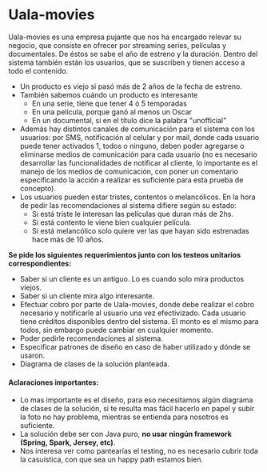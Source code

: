 
# Uala-movies 

Uala-movies es una empresa pujante que nos ha encargado relevar su negocio, que consiste en ofrecer por streaming series, películas y documentales. De éstos se sabe el año de estreno y la duración. Dentro del sistema también están los usuarios, que se suscriben y tienen acceso a todo el contenido.

* Un producto es viejo si pasó más de 2 años de la fecha de estreno.
* También sabemos cuándo un producto es interesante
    * En una serie, tiene que tener 4 ó 5 temporadas
    * En una película, porque ganó al menos un Oscar
    * En un documental, si en el título dice la palabra "unofficial"
* Además hay distintos canales de comunicación para el sistema con los usuarios: por SMS, notificación al celular y por mail, donde cada usuario puede tener activados 1, todos o ninguno, deben poder agregarse o eliminarse medios de comunicación para cada usuario (no es necesario desarrollar las funcionalidades de notificar al cliente, lo importante es el manejo de los medios de comunicación, con poner un comentario especificando la acción a realizar es suficiente para esta prueba de concepto).
* Los usuarios pueden estar tristes, contentos o melancólicos. En la hora de pedir las recomendaciones al sistema difiere según su estado:
    * Si está triste le interesan las películas que duran más de 2hs.
    * Si está contento le viene bien cualquier película.
    * Si está melancólico solo quiere ver las que hayan sido estrenadas hace más de 10 años.

**Se pide los siguientes requerimientos junto con los testeos unitarios correspondientes:**

* Saber si un cliente es un antiguo. Lo es cuando solo mira productos viejos.
* Saber si un cliente mira algo interesante.
* Efectuar cobro por parte de Uala-movies, donde debe realizar el cobro necesario y notificarle al usuario una vez efectivizado. Cada usuario tiene créditos disponibles dentro del sistema. El monto es el mismo para todos, sin embargo puede cambiar en cualquier momento.
* Poder pedirle recomendaciones al sistema.
* Especificar patrones de diseño en caso de haber utilizado y dónde se usaron.
* Diagrama de clases de la solución planteada.


#### Aclaraciones importantes:
* Lo mas importante es el diseño, para eso necesitamos algún diagrama de clases de la solución, si te resulta mas fácil hacerlo en papel y subir la foto no hay problema, mientras se entienda para nosotros es suficiente.
* La solución debe ser con Java puro, **no usar ningún framework (Spring, Spark, Jersey, etc)**.
* Nos interesa ver como pantearías el testing, no es necesario cubrir toda la casuística, con que sea un happy path estamos bien. 
